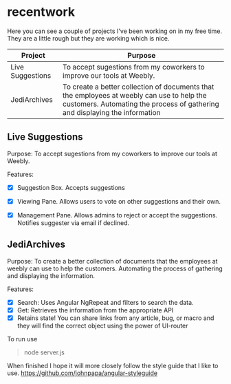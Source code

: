 # recentwork

Here you can see a couple of projects I've been working on in my free time. They are a little rough but they are working which is nice. 

| Project | Purpose |
| --- | --- |
| Live Suggestions | To accept sugestions from my coworkers to improve our tools at Weebly. |
| JediArchives | To create a better collection of documents that the employees at weebly can use to help the customers. Automating the process of gathering and displaying the information |


## Live Suggestions

Purpose: To accept sugestions from my coworkers to improve our tools at Weebly. 

Features: 

- [x] Suggestion Box. Accepts suggestions
- [x] Viewing Pane. Allows users to vote on other suggestions and their own. 
- [x] Management Pane. Allows admins to reject or accept the suggestions. Notifies suggester via email if declined. 


## JediArchives

Purpose: To create a better collection of documents that the employees at weebly can use to help the customers. Automating the process of gathering and displaying the information.  

Features: 

- [x] Search: Uses Angular NgRepeat and filters to search the data. 
- [x] Get: Retrieves the information from the appropriate API 
- [x] Retains state! You can share links from any article, bug, or macro and they will find the correct object using the power of UI-router

To run use 
> node server.js

When finished I hope it will more closely follow the style guide that I like to use. 
https://github.com/johnpapa/angular-styleguide
